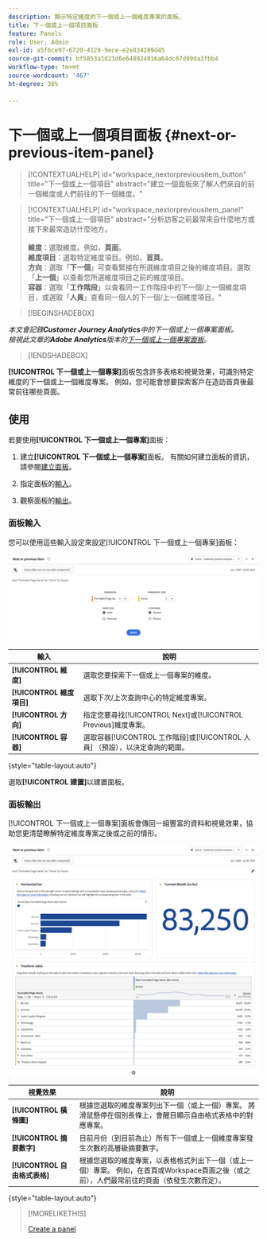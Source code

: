 ```yaml
---
description: 顯示特定維度的下一個或上一個維度專案的面板。
title: 下一個或上一個項目面板
feature: Panels
role: User, Admin
exl-id: a5f6ce97-6720-4129-9ece-e2e834289d45
source-git-commit: bf5853a1d23d6e648024016a64dc67d09da3fbb4
workflow-type: tm+mt
source-wordcount: '467'
ht-degree: 36%

---
```


# 下一個或上一個項目面板 {#next-or-previous-item-panel}

<!-- markdownlint-disable MD034 -->

>[!CONTEXTUALHELP]
>id="workspace_nextorpreviousitem_button"
>title="下一個或上一個項目"
>abstract="建立一個面板來了解人們來自的前一個維度或人們前往的下一個維度。"

<!-- markdownlint-disable MD034 -->

<!-- markdownlint-disable MD034 -->

>[!CONTEXTUALHELP]
>id="workspace_nextorpreviousitem_panel"
>title="下一個或上一個項目"
>abstract="分析訪客之前最常來自什麼地方或接下來最常造訪什麼地方。<br/><br/>**維度**：選取維度。例如，**頁面**。<br/>**維度項目**：選取特定維度項目。例如，**首頁**。<br/>**方向**：選取「**下一個**」可查看緊接在所選維度項目之後的維度項目。選取「**上一個**」以查看您所選維度項目之前的維度項目。<br/>**容器**：選取「**工作階段**」以查看同一工作階段中的下一個/上一個維度項目，或選取「**人員**」查看同一個人的下一個/上一個維度項目。"

<!-- markdownlint-enable MD034 -->

>[!BEGINSHADEBOX]

*本文會記錄&#x200B;**Customer Journey Analytics**中的下一個或上一個專案面板。<br/>檢視此文章的&#x200B;**Adobe Analytics**版本的[下一個或上一個專案面板](https://experienceleague.adobe.com/en/docs/analytics/analyze/analysis-workspace/panels/next-previous)。*

>[!ENDSHADEBOX]

**[!UICONTROL 下一個或上一個專案]**&#x200B;面板包含許多表格和視覺效果，可識別特定維度的下一個或上一個維度專案。 例如，您可能會想要探索客戶在造訪首頁後最常前往哪些頁面。

## 使用

若要使用&#x200B;**[!UICONTROL 下一個或上一個專案]**&#x200B;面板：

1. 建立&#x200B;**[!UICONTROL 下一個或上一個專案]**&#x200B;面板。 有關如何建立面板的資訊，請參閱[建立面板](panels.md#create-a-panel)。

1. 指定面板的[輸入](#panel-input)。

1. 觀察面板的[輸出](#panel-output)。

### 面板輸入

您可以使用這些輸入設定來設定[!UICONTROL 下一個或上一個專案]面板：

![下一個或上一個專案面板](assets/next-or-previous-item.png)

| 輸入 | 說明 |
| --- | --- |
| **[!UICONTROL 維度]** | 選取您要探索下一個或上一個專案的維度。 |
| **[!UICONTROL 維度項目]** | 選取下次/上次查詢中心的特定維度專案。 |
| **[!UICONTROL 方向]** | 指定您要尋找[!UICONTROL Next]或[!UICONTROL Previous]維度專案。 |
| **[!UICONTROL 容器]** | 選取容器[!UICONTROL 工作階段]或[!UICONTROL 人員] （預設），以決定查詢的範圍。 |

{style="table-layout:auto"}

選取&#x200B;**[!UICONTROL 建置]**&#x200B;以建置面板。

### 面板輸出

[!UICONTROL 下一個或上一個專案]面板會傳回一組豐富的資料和視覺效果，協助您更清楚瞭解特定維度專案之後或之前的情形。


![下一個/上一個面板輸出](assets/next-or-previous-item-output.png)


| 視覺效果 | 說明 |
| --- | --- |
| **[!UICONTROL 橫條圖]** | 根據您選取的維度專案列出下一個（或上一個）專案。 將滑鼠懸停在個別長條上，會醒目顯示自由格式表格中的對應專案。 |
| **[!UICONTROL 摘要數字]** | 目前月份（到目前為止）所有下一個或上一個維度專案發生次數的高層級摘要數字。 |
| **[!UICONTROL 自由格式表格]** | 根據您選取的維度專案，以表格格式列出下一個（或上一個）專案。 例如，在首頁或Workspace頁面之後（或之前），人們最常前往的頁面（依發生次數而定）。 |

{style="table-layout:auto"}


>[!MORELIKETHIS]
>
>[Create a panel](/help/analysis-workspace/c-panels/panels.md#create-a-panel)
>
